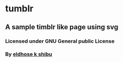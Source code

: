 # tumblr
## A sample timblr like page using svg
### Licensed under GNU General public License
### By [eldhose k shibu](http://eldhose.me/)
